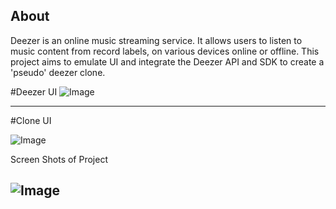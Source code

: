 About
-----------
Deezer is an online music streaming service. It allows users to listen to music content from record labels, on various devices online or offline. This project aims to
emulate UI and integrate the Deezer API and SDK to create a 'pseudo' deezer clone.


#Deezer UI
![Image](https://github.com/zimejin/Ng-Deezer-music-streaming/blob/master/docs/screens/Screenshot%202020-07-19%2016.45.43.png?raw=true)

------------------------------------------
#Clone UI

![Image](https://github.com/zimejin/Ng-Deezer-music-streaming/blob/master/docs/screens/Screenshot%202020-07-19%2016.28.47.png?raw=true)


Screen Shots of Project

![Image](https://github.com/zimejin/Ng-Deezer-music-streaming/blob/master/docs/screens/Screenshot%202020-07-19%2016.29.09.png?raw=true)
-------------------------
